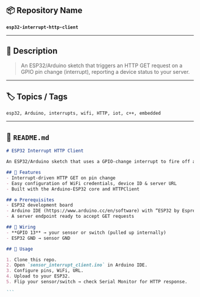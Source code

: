 ## 📦 Repository Name

**`esp32-interrupt-http-client`**

---

## 📝 Description

> An ESP32/Arduino sketch that triggers an HTTP GET request on a GPIO pin change (interrupt), reporting a device status to your server.

---

## 🏷 Topics / Tags

```
esp32, Arduino, interrupts, wifi, HTTP, iot, c++, embedded
```

---

## 📖 `README.md`

````markdown
# ESP32 Interrupt HTTP Client

An ESP32/Arduino sketch that uses a GPIO-change interrupt to fire off an HTTP GET reporting a device status to your server.

## 🔧 Features
- Interrupt-driven HTTP GET on pin change
- Easy configuration of WiFi credentials, device ID & server URL
- Built with the Arduino-ESP32 core and HTTPClient

## ⚙️ Prerequisites
- ESP32 development board
- Arduino IDE (https://www.arduino.cc/en/software) with “ESP32 by Espressif” support installed
- A server endpoint ready to accept GET requests

## 🔌 Wiring
- **GPIO 13** → your sensor or switch (pulled up internally)
- ESP32 GND → sensor GND

## 🚀 Usage

1. Clone this repo.
2. Open `sensor_interrupt_client.ino` in Arduino IDE.
3. Configure pins, WiFi, URL.
4. Upload to your ESP32.
5. Flip your sensor/switch → check Serial Monitor for HTTP response.

```
